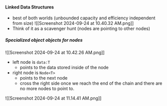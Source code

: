 #### Linked Data Structures 
- best of both worlds (unbounded capacity and efficiency independent from size)
![[Screenshot 2024-09-24 at 10.40.32 AM.png]]
- Think of it as a scavenger hunt (nodes are pointing to other nodes)
##### Specialized object objects for nodes 

![[Screenshot 2024-09-24 at 10.42.26 AM.png]]
- left node is `data:T`
	- points to the data stored inside of the node 
- right node is `Node<T>`
	- points to the next node 
	- cross the right side once we reach the end of the chain and there are no more nodes to point to.

![[Screenshot 2024-09-24 at 11.14.41 AM.png]]
